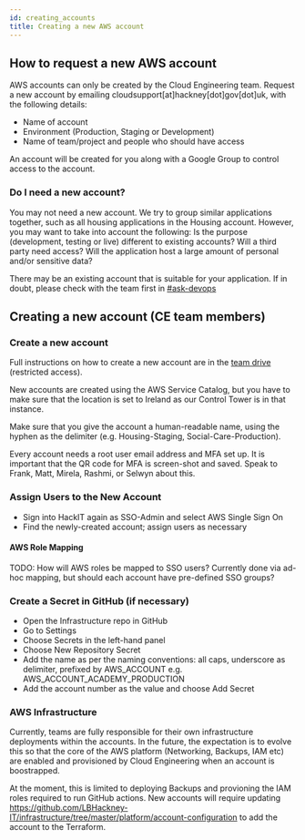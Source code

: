 ```yaml
---
id: creating_accounts
title: Creating a new AWS account
---
```

## How to request a new AWS account

AWS accounts can only be created by the Cloud Engineering team. Request a new account by emailing cloudsupport[at]hackney[dot]gov[dot]uk, with the following details:
- Name of account
- Environment (Production, Staging or Development)
- Name of team/project and people who should have access

An account will be created for you along with a Google Group to control access to the account.

### Do I need a new account?
You may not need a new account. We try to group similar applications together, such as all housing applications in the Housing account. However, you may want to take into account the following:
Is the purpose (development, testing or live) different to existing accounts?
Will a third party need access?
Will the application host a large amount of personal and/or sensitive data?

There may be an existing account that is suitable for your application. If in doubt, please check with the team first in [#ask-devops](https://hackit-lbh.slack.com/archives/C01FX9ERRSL)

## Creating a new account (CE team members)

### Create a new account

Full instructions on how to create a new account are in the [team drive](https://docs.google.com/document/d/1JEaLgCDx5-j9Vo0whBwBYzUd5ZSjV5Q5WauyKLTAB48/edit#) (restricted access). 

New accounts are created using the AWS Service Catalog, but you have to make sure that the location is set to Ireland as our Control Tower is in that instance. 

Make sure that you give the account a human-readable name, using the hyphen as the delimiter (e.g. Housing-Staging, Social-Care-Production).

Every account needs a root user email address and MFA set up. It is important that the QR code for MFA is screen-shot and saved. Speak to Frank, Matt, Mirela, Rashmi, or Selwyn about this. 

### Assign Users to the New Account
- Sign into HackIT again as SSO-Admin and select AWS Single Sign On
- Find the newly-created account; assign users as necessary

#### AWS Role Mapping
TODO: How will AWS roles be mapped to SSO users? Currently done via ad-hoc mapping, but should each account have pre-defined SSO groups?

### Create a Secret in GitHub (if necessary)
- Open the Infrastructure repo in GitHub
- Go to Settings
- Choose Secrets in the left-hand panel
- Choose New Repository Secret
- Add the name as per the naming conventions: all caps, underscore as delimiter, prefixed by AWS_ACCOUNT e.g. AWS_ACCOUNT_ACADEMY_PRODUCTION
- Add the account number as the value and choose Add Secret

### AWS Infrastructure
Currently, teams are fully responsible for their own infrastructure deployments within the accounts. In the future, the expectation is to evolve this so that the core of the AWS platform (Networking, Backups, IAM etc) are enabled and provisioned by Cloud Engineering when an account is boostrapped.

At the moment, this is limited to deploying Backups and provioning the IAM roles required to run GitHub actions. New accounts will require updating https://github.com/LBHackney-IT/infrastructure/tree/master/platform/account-configuration to add the account to the Terraform.
